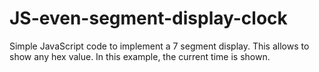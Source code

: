 # JS-even-segment-display-clock

Simple JavaScript code to implement a 7 segment display. This allows to show any hex value. In this example, the current time is shown.
